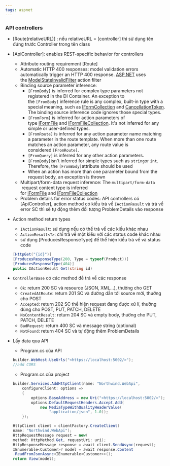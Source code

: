 ```yaml
---
tags: aspnet 
---
```

### API controllers

- [Route(relativeURL)] : nếu relativeURL = [controller] thì sử dụng tên đứng trước Controller trong tên class
    
- [ApiController]: enables REST-specific behavior for controllers
    
    - Attribute routing requirement [Route]
    - Automatic HTTP 400 responses: model validation errors automatically trigger an HTTP 400 response. [ASP.NET](http://ASP.NET) uses the [ModelStateInvalidFilter](https://docs.microsoft.com/en-us/dotnet/api/microsoft.aspnetcore.mvc.infrastructure.modelstateinvalidfilter) action filter
    - Binding source parameter inference:
        - `[FromBody]` is inferred for complex type parameters not registered in the DI Container. An exception to the `[FromBody]` inference rule is any complex, built-in type with a special meaning, such as [IFormCollection](https://docs.microsoft.com/en-us/dotnet/api/microsoft.aspnetcore.http.iformcollection) and [CancellationToken](https://docs.microsoft.com/en-us/dotnet/api/system.threading.cancellationtoken). The binding source inference code ignores those special types.
        - `[FromForm]` is inferred for action parameters of type [IFormFile](https://docs.microsoft.com/en-us/dotnet/api/microsoft.aspnetcore.http.iformfile) and [IFormFileCollection](https://docs.microsoft.com/en-us/dotnet/api/microsoft.aspnetcore.http.iformfilecollection). It's not inferred for any simple or user-defined types.
        - `[FromRoute]` is inferred for any action parameter name matching a parameter in the route template. When more than one route matches an action parameter, any route value is considered `[FromRoute]`.
        - `[FromQuery]` is inferred for any other action parameters.
        - `[FromBody]`isn't inferred for simple types such as `string`or `int`. Therefore, the `[FromBody]`attribute should be used
        - When an action has more than one parameter bound from the request body, an exception is thrown
    - Multipart/form-data request inference: The `multipart/form-data`  request content type is inferred for [IFormFile](https://docs.microsoft.com/en-us/dotnet/api/microsoft.aspnetcore.http.iformfile) and [IFormFileCollection](https://docs.microsoft.com/en-us/dotnet/api/microsoft.aspnetcore.http.iformfilecollection)
    - Problem details for error status codes: API controllers có [ApiController], action method có kiểu trả về `IActionResult` và trả về error SC thì sẽ tự động thêm đối tượng ProblemDetails vào response
- Action method return types
    
    - `IActionResult`: sử dụng nếu có thể trả về các kiểu khác nhau
    - `ActionResult<T>`: chỉ trả về một kiểu với các status code khác nhau
    - sử dụng [ProducesResponseType] để thể hiện kiểu trả về và status code
    
    ```csharp
    [HttpGet("{id}")]
    [ProducesResponseType(200, Type = typeof(Product))]
    [ProducesResponseType(404)]
    public IActionResult Get(string id)
    ```
    
- `ControllerBase` có các method để trả về các response
    
    - `Ok`: return 200 SC và resource (JSON, XML…), thường cho GET
    - `CreatedAtRoute`: return 201 SC và đường dẫn tới source mới, thường cho POST
    - `Accepted`: return 202 SC thể hiện request đang được xử lí, thường dùng cho POST, PUT, PATCH, DELETE
    - `NoContentResult`: return 204 SC và empty body, thường cho PUT, PATCH, DELETE
    - `BadRequest`: return 400 SC và message string (optional)
    - `NotFound`: return 404 SC và tự động thêm ProblemDetails
- Lấy data qua API
    
    - Program.cs của API
    
    ```csharp
    builder.WebHost.UseUrls("<https://localhost:5002/>");
    //add CORS
    ```
    
    - Program.cs của project
    
    ```csharp
    builder.Services.AddHttpClient(name: "Northwind.WebApi",
        configureClient: options =>
        {
            options.BaseAddress = new Uri("<https://localhost:5002/>");
            options.DefaultRequestHeaders.Accept.Add(
                new MediaTypeWithQualityHeaderValue(
                    "application/json", 1.0));
        });
    ```
    
    ```csharp
    HttpClient client = clientFactory.CreateClient(
    name: "Northwind.WebApi");
    HttpRequestMessage request = new(
    method: HttpMethod.Get, requestUri: uri);
    HttpResponseMessage response = await client.SendAsync(request);
    IEnumerable<Customer>? model = await response.Content
    .ReadFromJsonAsync<IEnumerable<Customer>>();
    return View(model);
    ```